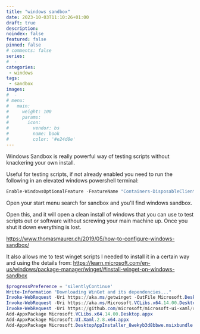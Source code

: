 ```yaml
---
title: "windows sandbox"
date: 2023-10-03T11:10:26+01:00
draft: true
description:
noindex: false
featured: false
pinned: false
# comments: false
series:
#  -
categories:
 - windows
tags:
 - sandbox
images:
#  -
# menu:
#   main:
#     weight: 100
#     params:
#       icon:
#         vendor: bs
#         name: book
#         color: '#e24d0e'
---
```


Windows Sandbox is really powerful way of testing scripts without knackering your own install.

Useful for testing scripts, if not already enabled you need to run the following in an elevated windows powershell terminal:

```powershell
Enable-WindowsOptionalFeature -FeatureName "Containers-DisposableClientVM" -All -Online
```

Open your start menu search for sandbox and you'll find windows sandbox.

Open this, and it will open a clean install of windows that you can use to test scripts out or software without screwing your main machine up. Once you shut it down everything is lost.

https://www.thomasmaurer.ch/2019/05/how-to-configure-windows-sandbox/

<!--more-->
It also allows me to test winget scripts I needed to install it in a certain way and using the details from: https://learn.microsoft.com/en-us/windows/package-manager/winget/#install-winget-on-windows-sandbox

```powershell
$progressPreference = 'silentlyContinue'
Write-Information "Downloading WinGet and its dependencies..."
Invoke-WebRequest -Uri https://aka.ms/getwinget -OutFile Microsoft.DesktopAppInstaller_8wekyb3d8bbwe.msixbundle
Invoke-WebRequest -Uri https://aka.ms/Microsoft.VCLibs.x64.14.00.Desktop.appx -OutFile Microsoft.VCLibs.x64.14.00.Desktop.appx
Invoke-WebRequest -Uri https://github.com/microsoft/microsoft-ui-xaml/releases/download/v2.8.5/Microsoft.UI.Xaml.2.8.x64.appx -OutFile Microsoft.UI.Xaml.2.8.x64.appx
Add-AppxPackage Microsoft.VCLibs.x64.14.00.Desktop.appx
Add-AppxPackage Microsoft.UI.Xaml.2.8.x64.appx
Add-AppxPackage Microsoft.DesktopAppInstaller_8wekyb3d8bbwe.msixbundle
```